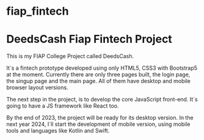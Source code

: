 # fiap_fintech
<h1>DeedsCash Fiap Fintech Project</h1>
<p>This is my FIAP College Project called DeedsCash.</p>
<p>It´s a fintech prototype developed using only HTML5, CSS3 with Bootstrap5 at the moment. Currently there are only three pages built, the login page, the singup page and the main page. All of them have desktop and mobile browser layout versions.</p>
<p>The next step in the project, is to develop the core JavaScript front-end. It´s going to have a JS framework like React too.</p>
<p>By the end of 2023, the project will be ready for its desktop version. In the next year 2024, I´ll start the development of mobile version, using mobile tools and languages like Kotlin and Swift.</p>
